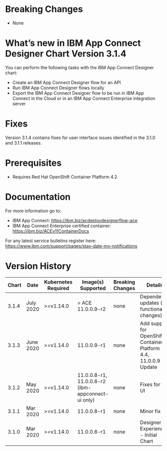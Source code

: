 # Breaking Changes

* None

# What’s new in IBM App Connect Designer Chart Version 3.1.4

You can perform the following tasks with the IBM App Connect Designer chart:

* Create an IBM App Connect Designer flow for an API
* Run IBM App Connect Designer flows locally
* Export the IBM App Connect Designer flow to be run in IBM App Connect in the Cloud or in an IBM App Connect Enterprise integration server

# Fixes

Version 3.1.4 contains fixes for user interface issues identified in the 3.1.0 and 3.1.1 releases.

# Prerequisites

* Requires Red Hat OpenShift Container Platform 4.2

# Documentation
For more information go to:
* IBM App Connect: https://ibm.biz/acdeploydesignerflow-ace
* IBM App Connect Enterprise certified container: https://ibm.biz/ACEv11ContainerDocs

For any latest service bulletins register here: https://www.ibm.com/support/pages/stay-date-my-notifications 

# Version History
| Chart | Date | Kubernetes Required | Image(s) Supported | Breaking Changes | Details |
| ----- | ---- | ------------ | ------------------ | ---------------- | ------- |
| 3.1.4 | July 2020 | >=v1.14.0 | = ACE 11.0.0.9-r2 | none | Dependency updates (no functional changes) | 
| 3.1.3 | June 2020 | >=v1.14.0 | 11.0.0.9-r1 | none | Add support for OpenShift Container Platform 4.4, 11.0.0.9 FP Update |
| 3.1.2 | May 2020 | >=v1.14.0 | 11.0.0.8-r1, 11.0.0.8-r2 (ibm-appconnect-ui only) | none | Fixes for the UI |
| 3.1.1 | Mar 2020 | >=v1.14.0 | 11.0.0.8-r1 | none | Minor fix |
| 3.1.0 | Mar 2020 | >=v1.14.0 | 11.0.0.8-r1 | none | Designer Experience - Initial Chart |